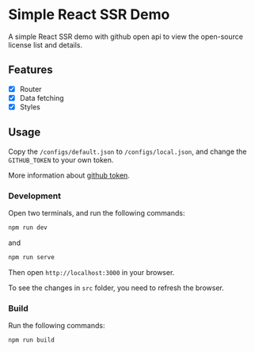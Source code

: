 # Simple React SSR Demo

A simple React SSR demo with github open api to view the open-source license list and details.

## Features

- [x] Router
- [x] Data fetching
- [x] Styles

## Usage

Copy the `/configs/default.json` to `/configs/local.json`, and change the `GITHUB_TOKEN` to your own token.

More information about [github token](https://help.github.com/articles/creating-a-personal-access-token-for-the-command-line/).

### Development

Open two terminals, and run the following commands:

```bash
npm run dev
```

and

```bash
npm run serve
```

Then open `http://localhost:3000` in your browser.

To see the changes in `src` folder, you need to refresh the browser.

### Build

Run the following commands:

```bash
npm run build
```
